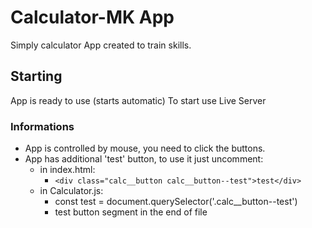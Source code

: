 # Calculator-MK App

Simply calculator App created to train skills.

## Starting

App is ready to use (starts automatic)
To start use Live Server

### Informations

- App is controlled by mouse, you need to click the buttons.
- App has additional 'test' button, to use it just uncomment:
  - in index.html: 
    - `<div class="calc__button calc__button--test">test</div>`
  - in Calculator.js:
    - const test = document.querySelector('.calc__button--test')
    - test button segment in the end of file
